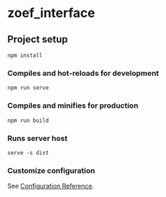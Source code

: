 # zoef_interface

## Project setup
```
npm install
```

### Compiles and hot-reloads for development
```
npm run serve
```

### Compiles and minifies for production
```
npm run build
```

### Runs server host
```
serve -s dist
```

### Customize configuration
See [Configuration Reference](https://cli.vuejs.org/config/).
